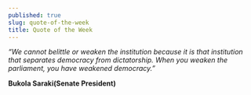 ```yaml
---
published: true
slug: quote-of-the-week
title: Quote of the Week
---
```

_“We cannot belittle or weaken the institution because it is that institution that separates democracy from dictatorship. When you weaken the parliament, you have weakened democracy.”_

   **Bukola Saraki(Senate President)**
